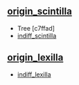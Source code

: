 ## [origin_scintilla](https://sourceforge.net/p/scintilla/code/ci/default/tree/)
- Tree [c7ffad] 
- [indiff_scintilla](https://github.com/indiff/scintilla)

## [origin_lexilla](https://github.com/ScintillaOrg/lexilla.git)
- [indiff_lexilla](https://github.com/indiff/lexilla)

